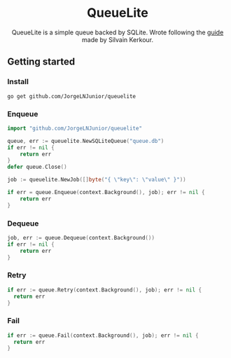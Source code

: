 <div align="center">

# QueueLite

QueueLite is a simple queue backed by SQLite. Wrote following the [guide](https://kerkour.com/sqlite-for-servers) made by Silvain Kerkour.

</div>

## Getting started

### Install

`go get github.com/JorgeLNJunior/queuelite`

### Enqueue

```go
import "github.com/JorgeLNJunior/queuelite"

queue, err := queuelite.NewSQLiteQueue("queue.db")
if err != nil {
	return err
}
defer queue.Close()

job := queuelite.NewJob([]byte("{ \"key\": \"value\" }"))

if err = queue.Enqueue(context.Background(), job); err != nil {
	return err
}
```

### Dequeue

```go
job, err := queue.Dequeue(context.Background())
if err != nil {
	return err
}
```

### Retry

```go
if err := queue.Retry(context.Background(), job); err != nil {
  return err
}
```

### Fail

```go
if err := queue.Fail(context.Background(), job); err != nil {
  return err
}
```
